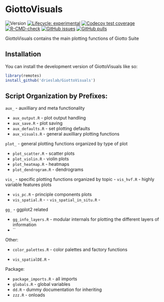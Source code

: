 
<!-- README.md is generated from README.Rmd. Please edit that file -->

# GiottoVisuals

<!-- badges: start -->

![Version](https://img.shields.io/github/r-package/v/drieslab/GiottoVisuals)
[![Lifecycle:
experimental](https://img.shields.io/badge/lifecycle-experimental-orange.svg)](https://lifecycle.r-lib.org/articles/stages.html#experimental)
[![Codecov test
coverage](https://codecov.io/gh/jiajic/GiottoVisuals/branch/main/graph/badge.svg)](https://app.codecov.io/gh/jiajic/GiottoVisuals?branch=main)
[![R-CMD-check](https://github.com/drieslab/GiottoVisuals/actions/workflows/R-CMD-check.yml/badge.svg)](https://github.com/drieslab/GiottoVisuals/actions/workflows/R-CMD-check.yml)
[![GitHub
issues](https://img.shields.io/github/issues/drieslab/Giotto)](https://github.com/drieslab/Giotto/issues)
[![GitHub
pulls](https://img.shields.io/github/issues-pr/drieslab/GiottoVisuals)](https://github.com/drieslab/GiottoVisuals/pulls)
<!-- badges: end -->

GiottoVisuals contains the main plotting functions of Giotto Suite

## Installation

You can install the development version of GiottoVisuals like so:

``` r
library(remotes)
install_github('drieslab/GiottoVisuals')
```

## Script Organization by Prefixes:

`aux_` - auxilliary and meta functionality  
- `aux_output.R` - plot output handling  
- `aux_save.R` - plot saving  
- `aux_defaults.R` - set plotting defaults  
- `aux_visuals.R` - general auxilliary plotting functions

`plot_` - general plotting functions organized by type of plot  
- `plot_scatter.R` - scatter plots  
- `plot_violin.R` - violin plots  
- `plot_heatmap.R` - heatmaps  
- `plot_dendrogram.R` - dendrograms

`vis_` - specific plotting functions organized by topic - `vis_hvf.R` -
highly variable features plots  
- `vis_pc.R` - principle components plots  
- `vis_spatial.R` - - `vis_spatial_in_situ.R` -

`gg_` - ggplot2 related  
- `gg_info_layers.R` - modular internals for plotting the different
layers of information  
- \`\`

Other:  
- `color_palettes.R` - color palettes and factory functions

- `vis_spatialDE.R` -

Package:  
- `package_imports.R` - all imports  
- `globals.R` - global variables  
- `dd.R` - dummy documentation for inheriting  
- `zzz.R` - onloads
